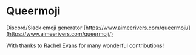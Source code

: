 # Queermoji

Discord/Slack emoji generator [https://www.aimeerivers.com/queermoji/](https://www.aimeerivers.com/queermoji/)

With thanks to [Rachel Evans](https://github.com/rvedotrc) for many wonderful contributions!

